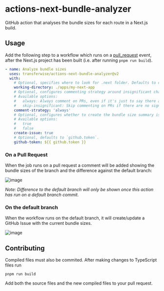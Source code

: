 # actions-next-bundle-analyzer

GitHub action that analyses the bundle sizes for each route in a Next.js build.

## Usage

Add the following step to a workflow which runs on a [pull_request](https://docs.github.com/en/actions/reference/events-that-trigger-workflows#pull_request) event, after the Next.js project has been built (i.e. after running `pnpm run build`).

```yml
- name: Analyze bundle sizes
  uses: transferwise/actions-next-bundle-analyzer@v2
  with:
    # Optional, specifies where to look for .next folder. Defaults to cwd.
    working-directory: ./apps/my-next-app
    # Optional, configures commenting strategy around insignificant changes, defaults to `always`.
    # Available options:
    #   always: Always comment on PRs, even if it's just to say there are no significant changes.
    #   skip-insignificant: Skip commenting on PRs if there are no signficant changes in page sizes.
    comment-strategy: 'always'
    # Optional, configures whether to create the bundle size summary issue, defaults to `true`.
    # Available options:
    #   true
    #   false
    create-issue: true
    # Optional, defaults to `github.token`.
    github-token: ${{ github.token }}
```

### On a Pull Request

When the job runs on a pull request a comment will be added showing the bundle sizes of the branch and the difference against the default branch:

![image](https://user-images.githubusercontent.com/614392/123790589-69872e80-d8d6-11eb-9dec-0686e0bba760.png)

_Note: Difference to the default branch will only be shown once this action has run on a default branch commit._

### On the default branch

When the workflow runs on the default branch, it will create/update a GitHub Issue with the current bundle sizes.

![image](https://user-images.githubusercontent.com/52004409/156007377-3e6bbb4c-f721-4b42-a363-4559b2ea55df.png)

## Contributing

Compiled files must also be commited. After making changes to TypeScript files run

```
pnpm run build
```

Add both the source files and the new compiled files to your pull request.
